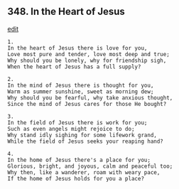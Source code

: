 
## 348.  In the Heart of Jesus
[edit](https://docs.google.com/document/d/1HmxXKl_sTomftu5p0FmoXJqpFX37sKlu/edit?mode=html)



    1.
    In the heart of Jesus there is love for you, 
    Love most pure and tender, love most deep and true; 
    Why should you be lonely, why for friendship sigh, 
    When the heart of Jesus has a full supply? 

    2.
    In the mind of Jesus there is thought for you, 
    Warm as summer sunshine, sweet as morning dew; 
    Why should you be fearful, why take anxious thought, 
    Since the mind of Jesus cares for those He bought? 

    3.
    In the field of Jesus there is work for you; 
    Such as even angels might rejoice to do; 
    Why stand idly sighing for some lifework grand, 
    While the field of Jesus seeks your reaping hand? 

    4.
    In the home of Jesus there's a place for you; 
    Glorious, bright, and joyous, calm and peaceful too; 
    Why then, like a wanderer, roam with weary pace, 
    If the home of Jesus holds for you a place?
